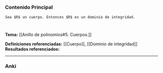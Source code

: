 ### Contenido Principal

```ad-proposition
Sea $R$ un cuerpo. Entonces $R$ es un dominio de integridad.
```

```ad-proof


```

**Tema:** [[Anillo de polinomios#5. Cuerpos.]]

**Definiciones referenciadas:** [[Cuerpo]], [[Dominio de integridad]]
**Resultados referenciados:**

---
### Anki
